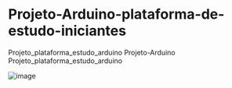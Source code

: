 # Projeto-Arduino-plataforma-de-estudo-iniciantes
Projeto_plataforma_estudo_arduino
Projeto-Arduino
Projeto_plataforma_estudo_arduino


![image](https://user-images.githubusercontent.com/54783553/178655008-512d8c1c-fdde-49cd-b121-30d4a498a0bd.png)
